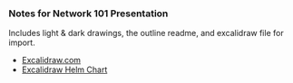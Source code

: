 ### Notes for Network 101 Presentation

Includes light & dark drawings, the outline readme, and excalidraw file for import.

* [Excalidraw.com](https://excalidraw.com)
* [Excalidraw Helm Chart](https://artifacthub.io/packages/helm/excalidraw/excalidraw)

